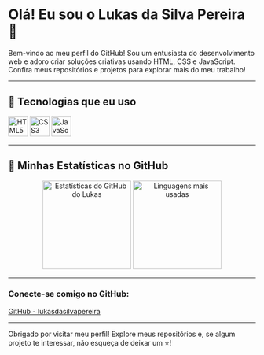 # Olá! Eu sou o Lukas da Silva Pereira 👋

Bem-vindo ao meu perfil do GitHub! Sou um entusiasta do desenvolvimento web e adoro criar soluções criativas usando HTML, CSS e JavaScript. Confira meus repositórios e projetos para explorar mais do meu trabalho!

---

## 🚀 Tecnologias que eu uso
<p align="left">
  <img src="https://img.icons8.com/color/48/000000/html-5--v1.png" alt="HTML5" height="40"/>
  <img src="https://img.icons8.com/color/48/000000/css3.png" alt="CSS3" height="40"/>
  <img src="https://img.icons8.com/color/48/000000/javascript--v1.png" alt="JavaScript" height="40"/>
</p>

---

## 🌟 Minhas Estatísticas no GitHub
<p align="center">
  <img height="180em" src="https://github-readme-stats.vercel.app/api?username=lukasdasilvapereira&show_icons=true&theme=radical&include_all_commits=true&count_private=true" alt="Estatísticas do GitHub do Lukas"/>
  <img height="180em" src="https://github-readme-stats.vercel.app/api?username=lukasdasilvapereira&show_icons=true&theme=radical&v=1
" alt="Linguagens mais usadas"/>
</p>

---

### Conecte-se comigo no GitHub:
[GitHub - lukasdasilvapereira](https://github.com/lukasdasilvapereira)

---

Obrigado por visitar meu perfil! Explore meus repositórios e, se algum projeto te interessar, não esqueça de deixar um ⭐️!
